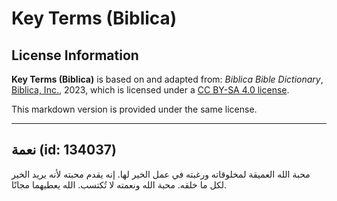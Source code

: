 # Key Terms (Biblica)

## License Information

**Key Terms (Biblica)** is based on and adapted from: _Biblica Bible Dictionary_, [Biblica, Inc.](https://www.biblica.com/), 2023, which is licensed under a [CC BY-SA 4.0 license](https://creativecommons.org/licenses/by-sa/4.0/legalcode.en).

This markdown version is provided under the same license.



--------------------------------

## نعمة (id: 134037)

محبة الله العميقة لمخلوقاته ورغبته في عمل الخير لها. إنه يقدم محبته لأنه يريد الخير لكل ما خلقه. محبة الله ونعمته لا تُكتسب. الله يعطيهما مجانًا.


